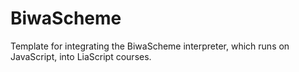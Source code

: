 # BiwaScheme
Template for integrating the BiwaScheme interpreter, which runs on JavaScript, into LiaScript courses.
